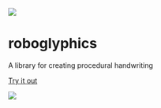 [<img src="https://raw.github.com/bwiklund/roboglyphics/master/site/sample.png">](http://bwiklund.github.io/roboglyphics)

roboglyphics
========

A library for creating procedural handwriting

[Try it out](http://bwiklund.github.com/roboglyphics)

[<img src="https://raw.github.com/bwiklund/roboglyphics/master/site/textured.jpg">](http://bwiklund.github.io/roboglyphics)
